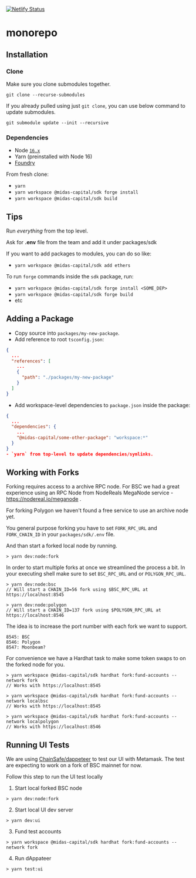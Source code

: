 [![Netlify Status](https://api.netlify.com/api/v1/badges/4e389938-790e-4adb-bfc9-0e3d47dafd64/deploy-status)](https://app.netlify.com/sites/midas-capital-dapp/deploys)

# monorepo

## Installation

### Clone

Make sure you clone submodules together.

`git clone --recurse-submodules`

If you already pulled using just `git clone`, you can use below command to update submodules.

`git submodule update --init --recursive`

### Dependencies

- Node [`16.x`](https://nodejs.org/en/download/)
- Yarn (preinstalled with Node 16)
- [Foundry](https://book.getfoundry.sh/getting-started/installation.html)

From fresh clone:

- `yarn`
- `yarn workspace @midas-capital/sdk forge install`
- `yarn workspace @midas-capital/sdk build`

## Tips

Run _everything_ from the top level.

Ask for **.env** file from the team and add it under packages/sdk

If you want to add packages to modules, you can do so like:

- `yarn workspace @midas-capital/sdk add ethers`

To run `forge` commands inside the `sdk` package, run:

- `yarn workspace @midas-capital/sdk forge install <SOME_DEP>`
- `yarn workspace @midas-capital/sdk forge build`
- etc

## Adding a Package

- Copy source into `packages/my-new-package`.
- Add reference to root `tsconfig.json`:

```json
{
  ...
  "references": [
    ...
    {
      "path": "./packages/my-new-package"
    }
  ]
}
```

- Add workspace-level dependencies to `package.json` inside the package:

```json
{
  ...
  "dependencies": {
    ...
    "@midas-capital/some-other-package": "workspace:*"
  }
}
- `yarn` from top-level to update dependencies/symlinks.
```


## Working with Forks

Forking requires access to a archive RPC node. For BSC we had a great experience using an RPC Node from NodeReals MegaNode service - https://nodereal.io/meganode .

For forking Polygon we haven't found a free service to use an archive node yet.

You general purpose forking you have to set `FORK_RPC_URL` and `FORK_CHAIN_ID` in your `packages/sdk/.env` file.

And than start a forked local node by running.

```
> yarn dev:node:fork
```

In order to start multiple forks at once we streamlined the process a bit. In your executing shell make sure to set `BSC_RPC_URL` and or `POLYGON_RPC_URL`.


```
> yarn dev:node:bsc
// Will start a CHAIN_ID=56 fork using $BSC_RPC_URL at https://localhost:8545
```

```
> yarn dev:node:polygon
// Will start a CHAIN_ID=137 fork using $POLYGON_RPC_URL at https://localhost:8546
```

The idea is to increase the port number with each fork we want to support.

```
8545: BSC
8546: Polygon
8547: Moonbeam?
```



For convenience we have a Hardhat task to make some token swaps to on the forked node for you.

```
> yarn workspace @midas-capital/sdk hardhat fork:fund-accounts --network fork
// Works with https://localhost:8545

> yarn workspace @midas-capital/sdk hardhat fork:fund-accounts --network localbsc
// Works with https://localhost:8545

> yarn workspace @midas-capital/sdk hardhat fork:fund-accounts --network localpolygon
// Works with https://localhost:8546
```

## Running UI Tests

We are using [ChainSafe/dappeteer](https://github.com/ChainSafe/dappeteer) to test our UI with Metamask. The test are expecting to work on a fork of BSC mainnet for now.

Follow this step to run the UI test locally

1) Start local forked BSC node
```
> yarn dev:node:fork
```

2) Start local UI dev server
```
> yarn dev:ui
```

3) Fund test accounts
```
> yarn workspace @midas-capital/sdk hardhat fork:fund-accounts --network fork
```

4) Run dAppateer
```
> yarn test:ui
```